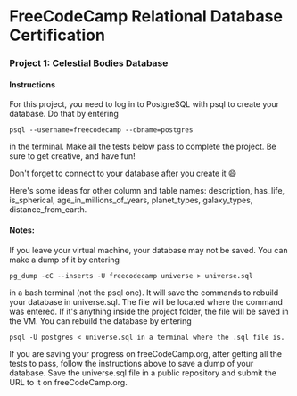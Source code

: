 # FreeCodeCamp Relational Database Certification

### Project 1: Celestial Bodies Database

#### Instructions
For this project, you need to log in to PostgreSQL with psql to create your database. Do that by entering 
```
psql --username=freecodecamp --dbname=postgres 
```
in the terminal. Make all the tests below pass to complete the project. Be sure to get creative, and have fun!

Don't forget to connect to your database after you create it 😄

Here's some ideas for other column and table names: description, has_life, is_spherical, age_in_millions_of_years, planet_types, galaxy_types, distance_from_earth.

#### Notes:
If you leave your virtual machine, your database may not be saved. You can make a dump of it by entering 
``` 
pg_dump -cC --inserts -U freecodecamp universe > universe.sql 
```
in a bash terminal (not the psql one). It will save the commands to rebuild your database in universe.sql. The file will be located where the command was entered. If it's anything inside the project folder, the file will be saved in the VM. You can rebuild the database by entering 
```
psql -U postgres < universe.sql in a terminal where the .sql file is.
```
If you are saving your progress on freeCodeCamp.org, after getting all the tests to pass, follow the instructions above to save a dump of your database. Save the universe.sql file in a public repository and submit the URL to it on freeCodeCamp.org.
